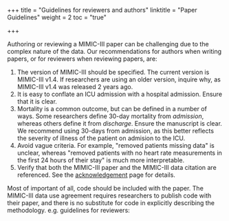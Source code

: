 +++
title = "Guidelines for reviewers and authors"
linktitle = "Paper Guidelines"
weight = 2
toc = "true"

+++

Authoring or reviewing a MIMIC-III paper can be challenging due to the complex nature of the data.
Our recommendations for authors when writing papers, or for reviewers when reviewing papers, are:

1. The version of MIMIC-III should be specified. The current version is MIMIC-III v1.4. If researchers are using an older version, inquire why, as MIMIC-III v1.4 was released 2 years ago.
2. It is easy to conflate an ICU admission with a hospital admission. Ensure that it is clear.
3. Mortality is a common outcome, but can be defined in a number of ways. Some researchers define 30-day mortality from *admission*, whereas others define it from *discharge*. Ensure the manuscript is clear. We recommend using 30-days from admission, as this better reflects the severity of illness of the patient on admision to the ICU.
4. Avoid vague criteria. For example, "removed patients missing data" is unclear, whereas "removed patients with no heart rate measurements in the first 24 hours of their stay" is much more interpretable.
5. Verify that both the MIMIC-III paper and the MIMIC-III data citation are referenced. See the [acknowledgement](/about/acknowledgements) page for details.

Most of important of all, code should be included with the paper. The MIMIC-III data use agreement requires researchers to publish code with their paper, and there is no substitute for code in explicitly describing the methodology.
e.g. guidelines for reviewers: